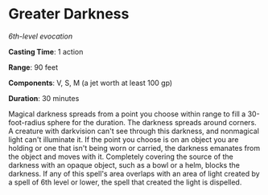 # Greater Darkness
*6th-level evocation*

**Casting Time**: 1 action

**Range**: 90 feet

**Components**: V, S, M (a jet worth at least 100 gp)

**Duration**: 30 minutes

Magical darkness spreads from a point you choose within range to fill a 30-foot-radius sphere for the duration. The darkness spreads around corners. A creature with darkvision can't see through this darkness, and nonmagical light can't illuminate it. If the point you choose is on an object you are holding or one that isn't being worn or carried, the darkness emanates from the object and moves with it. Completely covering the source of the darkness with an opaque object, such as a bowl or a helm, blocks the darkness. If any of this spell's area overlaps with an area of light created by a spell of 6th level or lower, the spell that created the light is dispelled.
